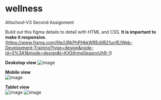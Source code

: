 # wellness
Altschool-V3 Second Assignment 


Build out this figma details to detail with HTML and CSS. **It is important to make it responsive.**    
(https://www.figma.com/file/URkPhPHkkWREdiIB21uvfE/Web-Development-Training?type=design&node-id=0%3A1&mode=design&t=KXSthmp0easnvUhR-1)


__Deskstop view__
![image](https://github.com/luckychenko/wellness/assets/23339175/81d67405-01bf-42f6-914c-9b1459af02ac)

__Mobile view__  
![image](https://github.com/luckychenko/wellness/assets/23339175/0a3531ae-5243-4bc2-a398-fc45fe7ecfb8) 

__Tablet view__  
 ![image](https://github.com/luckychenko/wellness/assets/23339175/d959e2f2-7077-4027-9cbe-1c2d41d54f07) ![image](https://github.com/luckychenko/wellness/assets/23339175/d05c37ff-5bda-4b17-ac6e-06e29e42ac34)







